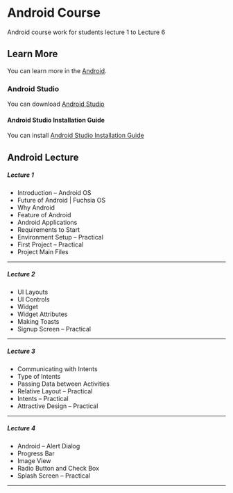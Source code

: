 # Android Course
Android course work for students lecture 1 to Lecture 6

## Learn More

You can learn more in the [Android](https://developer.android.com/).

### Android Studio

You can download [Android Studio](https://developer.android.com/studio)

#### Android Studio Installation Guide
 
You can install [Android Studio Installation Guide](https://developer.android.com/studio/install)


## Android Lecture

##### Lecture 1

- Introduction – Android OS
- Future of Android | Fuchsia OS
- Why Android
- Feature of Android
- Android Applications
- Requirements to Start
- Environment Setup – Practical
- First Project – Practical
- Project Main Files
<hr>

##### Lecture 2

- UI Layouts
- UI Controls
- Widget
- Widget Attributes
- Making Toasts
- Signup Screen – Practical
<hr>

##### Lecture 3

- Communicating with Intents
- Type of Intents
- Passing Data between Activities
- Relative Layout – Practical
- Intents – Practical
- Attractive Design – Practical
<hr>

##### Lecture 4

- Android – Alert Dialog
- Progress Bar
- Image View
- Radio Button and Check Box
- Splash Screen – Practical
<hr>



